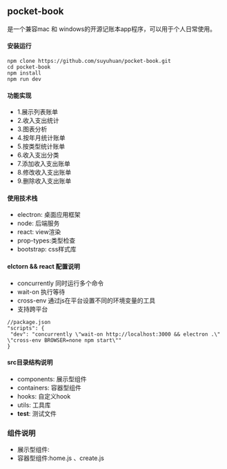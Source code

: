 ## pocket-book
是一个兼容mac 和 windows的开源记账本app程序，可以用于个人日常使用。

#### 安装运行
```
npm clone https://github.com/suyuhuan/pocket-book.git
cd pocket-book
npm install
npm run dev
```

#### 功能实现
- 1.展示列表账单
- 2.收入支出统计
- 3.图表分析
- 4.按年月统计账单
- 5.按类型统计账单
- 6.收入支出分类
- 7.添加收入支出账单
- 8.修改收入支出账单
- 9.删除收入支出账单


#### 使用技术栈
- electron: 桌面应用框架
- node: 后端服务
- react: view渲染
- prop-types:类型检查
- bootstrap: css样式库

#### elctorn && react 配置说明
- concurrently  同时运行多个命令
- wait-on   执行等待
- cross-env  通过js在平台设置不同的环境变量的工具
- 支持跨平台

```
//package.json
"scripts": {
 "dev": "concurrently \"wait-on http://localhost:3000 && electron .\" \"cross-env BROWSER=none npm start\""
}
```

#### src目录结构说明
  - components: 展示型组件
  - containers: 容器型组件
  - hooks: 自定义hook
  - utils: 工具库
  - __test__: 测试文件

  ### 组件说明
  - 展示型组件:
  - 容器型组件:home.js 、create.js



